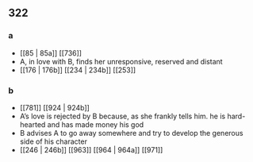 ## 322
### a
- [[85 | 85a]] [[736]] 
- A, in love with B, finds her unresponsive, reserved and distant
- [[176 | 176b]] [[234 | 234b]] [[253]] 

### b
- [[781]] [[924 | 924b]] 
- A’s love is rejected by B because, as she frankly tells him. he is hard-hearted and has made money his god
- B advises A to go away somewhere and try to develop the generous side of his character
- [[246 | 246b]] [[963]] [[964 | 964a]] [[971]] 

